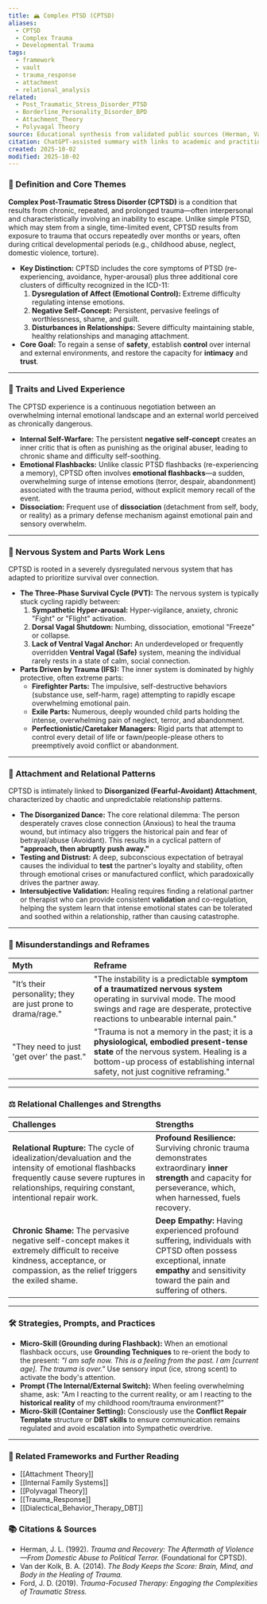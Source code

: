 ```yaml
---
title: 🏔️ Complex PTSD (CPTSD)
aliases:
  - CPTSD
  - Complex Trauma
  - Developmental Trauma
tags:
  - framework
  - vault
  - trauma_response
  - attachment
  - relational_analysis
related:
  - Post_Traumatic_Stress_Disorder_PTSD
  - Borderline_Personality_Disorder_BPD
  - Attachment_Theory
  - Polyvagal Theory
source: Educational synthesis from validated public sources (Herman, Van der Kolk)
citation: ChatGPT-assisted summary with links to academic and practitioner materials
created: 2025-10-02
modified: 2025-10-02
---
```


<!-- @format -->

### 🧩 Definition and Core Themes

**Complex Post-Traumatic Stress Disorder (CPTSD)** is a condition that results from chronic, repeated, and prolonged trauma—often interpersonal and characteristically involving an inability to escape. Unlike simple PTSD, which may stem from a single, time-limited event, CPTSD results from exposure to trauma that occurs repeatedly over months or years, often during critical developmental periods (e.g., childhood abuse, neglect, domestic violence, torture).

- **Key Distinction:** CPTSD includes the core symptoms of PTSD (re-experiencing, avoidance, hyper-arousal) plus three additional core clusters of difficulty recognized in the ICD-11:
  1.  **Dysregulation of Affect (Emotional Control):** Extreme difficulty regulating intense emotions.
  2.  **Negative Self-Concept:** Persistent, pervasive feelings of worthlessness, shame, and guilt.
  3.  **Disturbances in Relationships:** Severe difficulty maintaining stable, healthy relationships and managing attachment.
- **Core Goal:** To regain a sense of **safety**, establish **control** over internal and external environments, and restore the capacity for **intimacy** and **trust**.

---

### 🌿 Traits and Lived Experience

The CPTSD experience is a continuous negotiation between an overwhelming internal emotional landscape and an external world perceived as chronically dangerous.

- **Internal Self-Warfare:** The persistent **negative self-concept** creates an inner critic that is often as punishing as the original abuser, leading to chronic shame and difficulty self-soothing.
- **Emotional Flashbacks:** Unlike classic PTSD flashbacks (re-experiencing a memory), CPTSD often involves **emotional flashbacks**—a sudden, overwhelming surge of intense emotions (terror, despair, abandonment) associated with the trauma period, without explicit memory recall of the event.
- **Dissociation:** Frequent use of **dissociation** (detachment from self, body, or reality) as a primary defense mechanism against emotional pain and sensory overwhelm.

---

### 🧠 Nervous System and Parts Work Lens

CPTSD is rooted in a severely dysregulated nervous system that has adapted to prioritize survival over connection.

- **The Three-Phase Survival Cycle (PVT):** The nervous system is typically stuck cycling rapidly between:
  1.  **Sympathetic Hyper-arousal:** Hyper-vigilance, anxiety, chronic "Fight" or "Flight" activation.
  2.  **Dorsal Vagal Shutdown:** Numbing, dissociation, emotional "Freeze" or collapse.
  3.  **Lack of Ventral Vagal Anchor:** An underdeveloped or frequently overridden **Ventral Vagal (Safe)** system, meaning the individual rarely rests in a state of calm, social connection.
- **Parts Driven by Trauma (IFS):** The inner system is dominated by highly protective, often extreme parts:
  - **Firefighter Parts:** The impulsive, self-destructive behaviors (substance use, self-harm, rage) attempting to rapidly escape overwhelming emotional pain.
  - **Exile Parts:** Numerous, deeply wounded child parts holding the intense, overwhelming pain of neglect, terror, and abandonment.
  - **Perfectionistic/Caretaker Managers:** Rigid parts that attempt to control every detail of life or fawn/people-please others to preemptively avoid conflict or abandonment.

---

### 💞 Attachment and Relational Patterns

CPTSD is intimately linked to **Disorganized (Fearful-Avoidant) Attachment**, characterized by chaotic and unpredictable relationship patterns.

- **The Disorganized Dance:** The core relational dilemma: The person desperately craves close connection (Anxious) to heal the trauma wound, but intimacy also triggers the historical pain and fear of betrayal/abuse (Avoidant). This results in a cyclical pattern of **"approach, then abruptly push away."**
- **Testing and Distrust:** A deep, subconscious expectation of betrayal causes the individual to **test** the partner's loyalty and stability, often through emotional crises or manufactured conflict, which paradoxically drives the partner away.
- **Intersubjective Validation:** Healing requires finding a relational partner or therapist who can provide consistent **validation** and co-regulation, helping the system learn that intense emotional states can be tolerated and soothed within a relationship, rather than causing catastrophe.

---

### 🔄 Misunderstandings and Reframes

| Myth                                                         | Reframe                                                                                                                                                                                                            |
| :----------------------------------------------------------- | :----------------------------------------------------------------------------------------------------------------------------------------------------------------------------------------------------------------- |
| "It’s their personality; they are just prone to drama/rage." | "The instability is a predictable **symptom of a traumatized nervous system** operating in survival mode. The mood swings and rage are desperate, protective reactions to unbearable internal pain."               |
| "They need to just 'get over' the past."                     | "Trauma is not a memory in the past; it is a **physiological, embodied present-tense state** of the nervous system. Healing is a bottom-up process of establishing internal safety, not just cognitive reframing." |

---

### ⚖️ Relational Challenges and Strengths

| Challenges                                                                                                                                                                                              | Strengths                                                                                                                                                                              |
| :------------------------------------------------------------------------------------------------------------------------------------------------------------------------------------------------------ | :------------------------------------------------------------------------------------------------------------------------------------------------------------------------------------- |
| **Relational Rupture:** The cycle of idealization/devaluation and the intensity of emotional flashbacks frequently cause severe ruptures in relationships, requiring constant, intentional repair work. | **Profound Resilience:** Surviving chronic trauma demonstrates extraordinary **inner strength** and capacity for perseverance, which, when harnessed, fuels recovery.                  |
| **Chronic Shame:** The pervasive negative self-concept makes it extremely difficult to receive kindness, acceptance, or compassion, as the relief triggers the exiled shame.                            | **Deep Empathy:** Having experienced profound suffering, individuals with CPTSD often possess exceptional, innate **empathy** and sensitivity toward the pain and suffering of others. |

---

### 🛠️ Strategies, Prompts, and Practices

- **Micro-Skill (Grounding during Flashback):** When an emotional flashback occurs, use **Grounding Techniques** to re-orient the body to the present: _"I am safe now. This is a feeling from the past. I am [current age]. The trauma is over."_ Use sensory input (ice, strong scent) to activate the body's attention.
- **Prompt (The Internal/External Switch):** When feeling overwhelming shame, ask: "Am I reacting to the current reality, or am I reacting to the **historical reality** of my childhood room/trauma environment?"
- **Micro-Skill (Container Setting):** Consciously use the **Conflict Repair Template** structure or **DBT skills** to ensure communication remains regulated and avoid escalation into Sympathetic overdrive.

---

### 🔗 Related Frameworks and Further Reading

- [[Attachment Theory]]
- [[Internal Family Systems]]
- [[Polyvagal Theory]]
- [[Trauma_Response]]
- [[Dialectical_Behavior_Therapy_DBT]]

### 📚 Citations & Sources

- Herman, J. L. (1992). _Trauma and Recovery: The Aftermath of Violence—From Domestic Abuse to Political Terror._ (Foundational for CPTSD).
- Van der Kolk, B. A. (2014). _The Body Keeps the Score: Brain, Mind, and Body in the Healing of Trauma._
- Ford, J. D. (2019). _Trauma-Focused Therapy: Engaging the Complexities of Traumatic Stress._
